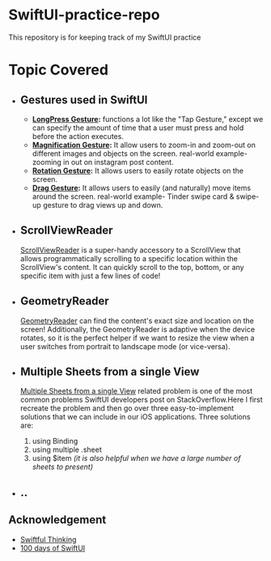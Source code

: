 # SwiftUI-practice-repo
This repository is for keeping track of my SwiftUI practice

# Topic Covered
* ## Gestures used in SwiftUI
    * **[LongPress Gesture](PracticeSiwftUI/PracticeSiwftUI/LongPressGesture):** functions a lot like the "Tap Gesture," except we can specify the amount of time that a user must press and hold before the action executes.
    * **[Magnification Gesture](PracticeSiwftUI/PracticeSiwftUI/MagnificationGesture):** It allow users to zoom-in and zoom-out on different images and objects on the screen.  real-world example- zooming in out on instagram post content.
    * **[Rotation Gesture](PracticeSiwftUI/PracticeSiwftUI/RotationGesture):** It allows users to easily rotate objects on the screen.
    * **[Drag Gesture](PracticeSiwftUI/PracticeSiwftUI/DragGesture):** It allows users to easily (and naturally) move items around the screen. real-world example- Tinder swipe card & swipe-up gesture to drag views up and down.
* ## ScrollViewReader
   [ScrollViewReader](PracticeSiwftUI/PracticeSiwftUI/ScrollViewReader) is a super-handy accessory to a ScrollView that allows programmatically scrolling to a specific location within the ScrollView's content. It can quickly scroll to the top, bottom, or any specific item with just a few lines of code!
* ## GeometryReader
   [GeometryReader](PracticeSiwftUI/PracticeSiwftUI/GeometryReader) can find the content's exact size and location on the screen! Additionally, the GeometryReader is adaptive when the device rotates, so it is the perfect helper if we want to resize the view when a user switches from portrait to landscape mode (or vice-versa).
* ## Multiple Sheets from a single View
   [Multiple Sheets from a single View](PracticeSiwftUI/PracticeSiwftUI/MultipleSheets) related problem is one of the most common problems SwiftUI developers post on StackOverflow.Here I first recreate the problem and then go over three easy-to-implement solutions that we can include in our iOS applications. 
Three solutions are: 
   1.    using Binding
   2.    using multiple .sheet
   3.    using $item _(it is also helpful when we have a large number of sheets to present)_
      
* ## ..

## Acknowledgement
* [Swiftful Thinking](https://www.youtube.com/@SwiftfulThinking)
* [100 days of SwiftUI](https://www.hackingwithswift.com/100/swiftui)
